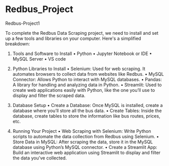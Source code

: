 # Redbus_Project
Redbus-Project1

To complete the Redbus Data Scraping project, we need to install and set up a few tools and libraries on your computer. Here's a simplified breakdown:
1. Tools and Software to Install
•	Python
•	Jupyter Notebook or IDE
•	MySQL Server
• VS code

2. Python Libraries to Install
•	Selenium: Used for web scraping. It automates browsers to collect data from websites like Redbus.
•	MySQL Connector: Allows Python to interact with MySQL databases.
•	Pandas: A library for handling and analyzing data in Python.
•	Streamlit: Used to create web applications easily with Python, like the one you’ll use to display and filter the scraped data.

3. Database Setup
•	Create a Database: Once MySQL is installed, create a database where you’ll store all the bus data.
•	Create Tables: Inside the database, create tables to store the information like bus routes, prices, etc.

4. Running Your Project
•	Web Scraping with Selenium: Write Python scripts to automate the data collection from Redbus using Selenium.
•	Store Data in MySQL: After scraping the data, store it in the MySQL database using Python’s MySQL connector.
•	Create a Streamlit App: Build an interactive web application using Streamlit to display and filter the data you’ve collected.

